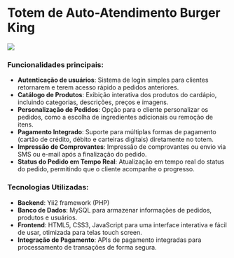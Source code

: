 <h1>Totem de Auto-Atendimento Burger King</h1>
<img src="https://i.imgur.com/4JK0Gmt.png">

<h3>Funcionalidades principais:</h3>
<ul>
    <li><strong>Autenticação de usuários</strong>: Sistema de login simples para clientes retornarem e terem acesso rápido a pedidos anteriores.</li>
    <li><strong>Catálogo de Produtos</strong>: Exibição interativa dos produtos do cardápio, incluindo categorias, descrições, preços e imagens.</li>
    <li><strong>Personalização de Pedidos</strong>: Opção para o cliente personalizar os pedidos, como a escolha de ingredientes adicionais ou remoção de itens.</li>
    <li><strong>Pagamento Integrado</strong>: Suporte para múltiplas formas de pagamento (cartão de crédito, débito e carteiras digitais) diretamente no totem.</li>
    <li><strong>Impressão de Comprovantes</strong>: Impressão de comprovantes ou envio via SMS ou e-mail após a finalização do pedido.</li>
    <li><strong>Status do Pedido em Tempo Real</strong>: Atualização em tempo real do status do pedido, permitindo que o cliente acompanhe o progresso.</li>
</ul>

<h3>Tecnologias Utilizadas:</h3>
<ul>
    <li><strong>Backend</strong>: Yii2 framework (PHP)</li>
    <li><strong>Banco de Dados</strong>: MySQL para armazenar informações de pedidos, produtos e usuários.</li>
    <li><strong>Frontend</strong>: HTML5, CSS3, JavaScript para uma interface interativa e fácil de usar, otimizada para telas touch screen.</li>
    <li><strong>Integração de Pagamento</strong>: APIs de pagamento integradas para processamento de transações de forma segura.</li>
</ul>
